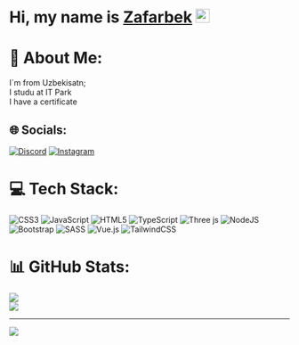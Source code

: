# Hi, my name is <a href="#" target="_blank">Zafarbek</a> <img src="https://media.giphy.com/media/hvRJCLFzcasrR4ia7z/giphy.gif" width="25px" height="25px">

# 💫 About Me:
I`m from Uzbekisatn; <br> I studu at IT Park <br> I have a certificate 


## 🌐 Socials:
[![Discord](https://img.shields.io/badge/Discord-%237289DA.svg?logo=discord&logoColor=white)](https://discord.gg/#jony7607) [![Instagram](https://img.shields.io/badge/Instagram-%23E4405F.svg?logo=Instagram&logoColor=white)](https://instagram.com/https://instagram.com/jonyfrontenddeveloper?igshid=MzRlODBiNWFlZA==) 

# 💻 Tech Stack:
![CSS3](https://img.shields.io/badge/css3-%231572B6.svg?style=for-the-badge&logo=css3&logoColor=white) ![JavaScript](https://img.shields.io/badge/javascript-%23323330.svg?style=for-the-badge&logo=javascript&logoColor=%23F7DF1E) ![HTML5](https://img.shields.io/badge/html5-%23E34F26.svg?style=for-the-badge&logo=html5&logoColor=white) ![TypeScript](https://img.shields.io/badge/typescript-%23007ACC.svg?style=for-the-badge&logo=typescript&logoColor=white) ![Three js](https://img.shields.io/badge/threejs-black?style=for-the-badge&logo=three.js&logoColor=white) ![NodeJS](https://img.shields.io/badge/node.js-6DA55F?style=for-the-badge&logo=node.js&logoColor=white) ![Bootstrap](https://img.shields.io/badge/bootstrap-%238511FA.svg?style=for-the-badge&logo=bootstrap&logoColor=white) ![SASS](https://img.shields.io/badge/SASS-hotpink.svg?style=for-the-badge&logo=SASS&logoColor=white) ![Vue.js](https://img.shields.io/badge/vue.js-%2335495e.svg?style=for-the-badge&logo=vuedotjs&logoColor=%234FC08D) ![TailwindCSS](https://img.shields.io/badge/tailwindcss-%2338B2AC.svg?style=for-the-badge&logo=tailwind-css&logoColor=white)
# 📊 GitHub Stats:
![](https://github-readme-stats.vercel.app/api?username=JonyFrest&theme=dark&hide_border=false&include_all_commits=false&count_private=false)<br/>
![](https://github-readme-streak-stats.herokuapp.com/?user=JonyFrest&theme=dark&hide_border=false)<br/>

---
[![](https://visitcount.itsvg.in/api?id=JonyFrest&icon=0&color=0)](https://visitcount.itsvg.in)

<!-- Proudly created with GPRM ( https://gprm.itsvg.in ) -->

